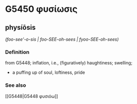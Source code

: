 # G5450 φυσίωσις

## physíōsis

_(foo-see'-o-sis | foo-SEE-oh-sees | fyoo-SEE-oh-sees)_

### Definition

from G5448; inflation, i.e., (figuratively) haughtiness; swelling; 

- a puffing up of soul, loftiness, pride

### See also

[[G5448|G5448 φυσιόω]]

